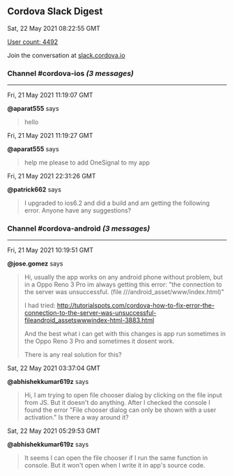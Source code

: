 ## Cordova Slack Digest
Sat, 22 May 2021 08:22:55 GMT

[User count: 4492](https://cordova.slack.com/)


Join the conversation at [slack.cordova.io](http://slack.cordova.io/)

### __Channel #cordova-ios__ _(3 messages)_
---

Fri, 21 May 2021 11:19:07 GMT

__@aparat555__ says 
> hello
> 

Fri, 21 May 2021 11:19:27 GMT

__@aparat555__ says 
> help me please to add OneSignal to my app
> 

Fri, 21 May 2021 22:31:26 GMT

__@patrick662__ says 
> I upgraded to ios6.2 and did a build and am getting the following error.  Anyone have any suggestions?
> 

### __Channel #cordova-android__ _(3 messages)_
---

Fri, 21 May 2021 10:19:51 GMT

__@jose.gomez__ says 
> Hi, usually the app works on any android phone without problem, but in a Oppo Reno 3 Pro im always getting this error: "the connection to the server was unsuccessful. (file ///android_asset/www/index.html)"
> 
> I had tried: <http://tutorialspots.com/cordova-how-to-fix-error-the-connection-to-the-server-was-unsuccessful-fileandroid_assetswwwindex-html-3883.html>
> 
> And the best what i can get with this changes is app run sometimes in the Oppo Reno 3 Pro and sometimes it dosent work.
> 
> There is any real solution for this?
> 

Sat, 22 May 2021 03:37:04 GMT

__@abhishekkumar619z__ says 
> Hi, I am trying to open file chooser dialog by clicking on the file input from JS. But it doesn't do anything. After I checked the console I found the error "File chooser dialog can only be shown with a user activation."
> Is there a way around it?
> 

Sat, 22 May 2021 05:29:53 GMT

__@abhishekkumar619z__ says 
> It seems I can open the file chooser if I run the same function in console. But it won't open when I write it in app's source code.
> 
